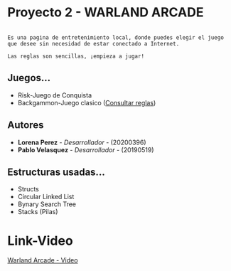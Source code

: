 # Proyecto 2 - WARLAND ARCADE
```

Es una pagina de entretenimiento local, donde puedes elegir el juego que desee sin necesidad de estar conectado a Internet. 

Las reglas son sencillas, ¡empieza a jugar!

```
## Juegos...
*   Risk-Juego de Conquista 
*   Backgammon-Juego clasico ([Consultar reglas](https://www.ludoteka.com/clasika/backgammon-es.html))

## Autores
* **Lorena Perez** - *Desarrollador* - (20200396)
* **Pablo Velasquez** - *Desarrollador* - (20190519)

## Estructuras usadas...
* Structs
* Circular Linked List
* Bynary Search Tree
* Stacks (Pilas)

# Link-Video
[Warland Arcade - Video](https://youtu.be/RM-hwvmAR74)

